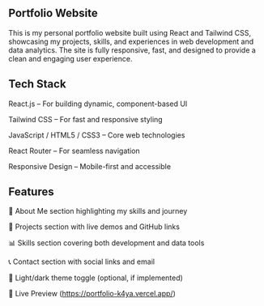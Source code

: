 ## Portfolio Website

This is my personal portfolio website built using React and Tailwind CSS, showcasing my projects, skills, and experiences in web development and data analytics. The site is fully responsive, fast, and designed to provide a clean and engaging user experience.

 ## Tech Stack
React.js – For building dynamic, component-based UI

Tailwind CSS – For fast and responsive styling

JavaScript / HTML5 / CSS3 – Core web technologies

React Router – For seamless navigation

Responsive Design – Mobile-first and accessible

## Features
🧠 About Me section highlighting my skills and journey

💼 Projects section with live demos and GitHub links

📊 Skills section covering both development and data tools

📞 Contact section with social links and email

🌙 Light/dark theme toggle (optional, if implemented)

📸 Live Preview
(https://portfolio-k4ya.vercel.app/)
